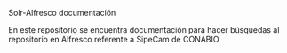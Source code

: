 Solr-Alfresco documentación

En este repositorio se encuentra documentación para hacer búsquedas al repositorio en Alfresco referente a SipeCam de CONABIO
